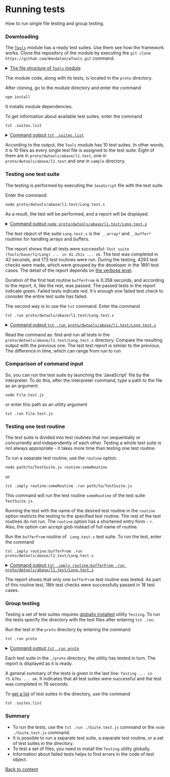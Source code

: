 # Running tests

How to run single file testing and group testing.

### Downloading

The [`Tools`](<https://github.com/Wandalen/wTools>) module has a ready test suites. Use them see how the framework works. Clone the repository of the module by executing the `git clone https://github.com/Wandalen/wTools.git` command.

<details>
  <summary><u>The file structure of <code>Tools</code> module</u></summary>

```
wTools
   ├── .git
   ├── doc
   ├── out
   ├── proto
   ├── sample
   ├── ...
   └── package.json

```

</details>

The module code, along with its tests, is located in the `proto` directory.

After cloning, go to the module directory and enter the command

```
npm install
```

It installs module dependencies.

To get information about available test suites, enter the command

```
tst .suites.list
```

<details>
  <summary><u>Command output <code>tst .suites.list</code></u></summary>

```
[user@user ~]$ tst .suites.list

/.../wTools/proto/dwtools/abase/l1.test/Long.test.s:19500 - enabled
/.../wTools/proto/dwtools/abase/l1.test/Diagnostics.test.s:309 - enabled
/.../wTools/proto/dwtools/abase/l1.test/Entity.test.s:808 - enabled
/.../wTools/proto/dwtools/abase/l1.test/Map.test.s:4034 - enabled
/.../wTools/proto/dwtools/abase/l1.test/Regexp.test.s:1749 - enabled
/.../wTools/proto/dwtools/abase/l1.test/Routine.test.s:1558 - enabled
/.../wTools/proto/dwtools/abase/l1.test/String.test.s:3887 - enabled
/.../wTools/proto/dwtools/abase/l1.test/Typing.test.s:97 - enabled
/.../wTools/proto/dwtools/abase/l2.test/StringTools.test.s:10462 - enabled
/.../wTools/sample/Sample.test.s:92 - enabled
10 test suites
```

</details>

According to the output, the `Tools` module has 10 test suites. In other words, it is 10 files as every single test file is assigned to the test suite. Eight of them are in `proto/dwtools/abase/l1.test`, one in `proto/dwtools/abase/l2.test` and one in `sample` directory.

### Testing one test suite

The testing is performed by executing the `JavaScript` file with the test suite.

Enter the command:

```
node proto/dwtools/abase/l1.test/Long.test.s
```

As a result, the test will be performed, and a report will be displayed.

<details>
  <summary><u>Command output <code>node proto/dwtools/abase/l1.test/Long.test.s</code></u></summary>

```
[user@user ~]$ node proto/dwtools/abase/l1.test/Long.test.s

Running test suite ( Tools/base/l1/Long ) ..
    at  /.../wTools/proto/dwtools/abase/l1.test/Long.test.s:19500

      Passed test routine ( Tools/base/l1/Long / bufferFrom ) in 0.358s
      Passed test routine ( Tools/base/l1/Long / bufferRelen ) in 0.091s
      Passed test routine ( Tools/base/l1/Long / bufferRetype ) in 0.080s
      Passed test routine ( Tools/base/l1/Long / bufferRawFrom ) in 0.118s
      Passed test routine ( Tools/base/l1/Long / bufferBytesFrom ) in 0.104s
      Passed test routine ( Tools/base/l1/Long / bufferNodeFrom ) in 0.180s
      Passed test routine ( Tools/base/l1/Long / bufferRawFromTyped ) in 0.080s
      Passed test routine ( Tools/base/l1/Long / arrayIs ) in 0.109s
      Passed test routine ( Tools/base/l1/Long / longIs ) in 0.122s

      ...

      Passed test routine ( Tools/base/l1/Long / arraySetContainAny ) in 0.608s
      Passed test routine ( Tools/base/l1/Long / arraySetIdentical ) in 0.422s

    Passed test checks 4293 / 4293
    Passed test cases 1891 / 1891
    Passed test routines 173 / 173
    Test suite ( Tools/base/l1/Long ) ... in 41.251s ... ok

Testing ... in 41.851s ... ok
```

</details>

The test object of the suite `Long.test.s` is the` _.array*` and `_.buffer*` routines for handling arrays and buffers.

The report shows that all tests were successful: `Test suite (Tools/base/l1/Long) ... in 41.251s ... ok`. The test was completed in 42 seconds, and 173 test routines were run. During the testing, 4293 test checks were made, which were grouped by the developer in the 1891 test cases. The detail of the report depends on [the verbose level](Verbosity.md).

Duration of the first test routine `bufferFrom` is 0.358 seconds, and according to the report, it, like the rest, was passed. The passed tests in the report indicate green. Failed tests indicate red. It's enough one failed test check to consider the entire test suite has failed.

The second way is to use the `tst` command. Enter the command
```
tst .run proto/dwtools/abase/l1.test/Long.test.s
```

<details>
  <summary><u>Command output <code>tst .run proto/dwtools/abase/l1.test/Long.test.s</code></u></summary>

```
[user@user ~]$ tst .run proto/dwtools/abase/l1.test/Long.test.s

Running test suite ( Tools/base/l1/Long ) ..
    at  /.../wTools/proto/dwtools/abase/l1.test/Long.test.s:19500

     Passed test routine ( Tools/base/l1/Long / bufferFrom ) in 0.358s
      Passed test routine ( Tools/base/l1/Long / bufferRelen ) in 0.091s
      Passed test routine ( Tools/base/l1/Long / bufferRetype ) in 0.080s
      Passed test routine ( Tools/base/l1/Long / bufferRawFrom ) in 0.118s
      Passed test routine ( Tools/base/l1/Long / bufferBytesFrom ) in 0.104s
      Passed test routine ( Tools/base/l1/Long / bufferNodeFrom ) in 0.180s
      Passed test routine ( Tools/base/l1/Long / bufferRawFromTyped ) in 0.080s
      Passed test routine ( Tools/base/l1/Long / arrayIs ) in 0.109s
      Passed test routine ( Tools/base/l1/Long / longIs ) in 0.122s

      ...

      Passed test routine ( Tools/base/l1/Long / arraySetContainAny ) in 0.608s
      Passed test routine ( Tools/base/l1/Long / arraySetIdentical ) in 0.422s

    Passed test checks 4293 / 4293
    Passed test cases 1891 / 1891
    Passed test routines 173 / 173
    Test suite ( Tools/base/l1/Long ) ... in 40.622s ... ok



Testing ... in 41.124s ... ok
```

</details>

Read the command as: find and run all tests in the `proto/dwtools/abase/l1.test/Long.test.s` directory. Compare the resulting output with the previous one. The last test report is similar to the previous. The difference in time, which can range from run to run

### Comparison of command input

So, you can run the test suite by launching the 'JavaScript' file by the interpreter. To do this, after the interpreter command, type a path to the file as an argument
```
node File.test.js
```
or enter this path as an utility argument
```
tst .run File.test.js
```

### Testing one test routine

The test suite is divided into test routines that run sequentially or concurrently and independently of each other. Testing a whole test suite is not always appropriate - it takes more time than testing one test routine.

To run a separate test routine, use the `routine` option.

```
node path/to/TestSuite.js routine:someRoutine
```
or

```
tst .imply routine:someRoutine .run path/to/TestSuite.js
```

This command will run the test routine `someRoutine`  of the test suite `TestSuite.js`.

Running the test with the name of the desired test routine in the `routine` option restricts the testing to the specified test routine. The rest of the test routines do not run. The `routine` option has a shortened entry form - `r`. Also, the option can accept glob instead of full name of routine.

Run the `bufferFrom` routine of ` Long.test.s` test suite. To run the test, enter the command

```
tst .imply routine:bufferFrom .run proto/dwtools/abase/l1.test/Long.test.s
```

<details>
  <summary><u>Command output <code>tst .imply routine:bufferFrom .run proto/dwtools/abase/l1.test/Long.test.s</code></u></summary>

```
[user@user ~]$ tst .imply routine:bufferFrom .run proto/dwtools/abase/l1.test/Long.test.s

Running test suite ( Tools/base/l1/Long ) ..
    at  /.../wTools/proto/dwtools/abase/l1.test/Long.test.s:19500

      Passed test routine ( Tools/base/l1/Long / bufferFrom ) in 0.220s

    Passed test checks 18 / 18
    Passed test cases 18 / 18
    Passed test routines 1 / 1
    Test suite ( Tools/base/l1/Long ) ... in 3.645s ... ok


  Testing ... in 5.164s ... ok
```

</details>

The report shows that only one `bufferFrom` test routine was tested. As part of this routine test, 18th test checks were successfully passed in 18 test cases.

### Group testing

Testing a set of test suites requires [globally installed](Installation.md) utility `Testing`. To run the tests specify the directory with the test files after entering `tst .run`.

Run the test in the `proto` directory by entering the command

```
tst .run proto
```

<details>
  <summary><u>Command output <code>tst .run proto</code></u></summary>

```
[user@user ~]$ tst .run proto

    Running test suite ( Tools/base/l1/Diagnostics ) ..
    at  /.../sources/wTools/proto/dwtools/abase/l1.test/Diagnostics.test.s:309

      Passed test routine ( Tools/base/l1/Diagnostics / _err ) in 0.174s
      Passed test routine ( Tools/base/l1/Diagnostics / err ) in 0.061s
      Passed test routine ( Tools/base/l1/Diagnostics / errLog ) in 0.054s
      Passed test routine ( Tools/base/l1/Diagnostics / assert ) in 0.041s
      Passed test routine ( Tools/base/l1/Diagnostics / diagnosticStack ) in 0.048s

    Passed test checks 34 / 34
    Passed test cases 30 / 30
    Passed test routines 5 / 5
    Test suite ( Tools/base/l1/Diagnostics ) ... in 1.030s ... ok

    Running test suite ( Tools/base/l1/Entity ) ..
    at  /.../sources/wTools/proto/dwtools/abase/l1.test/Entity.test.s:808

      Passed test routine ( Tools/base/l1/Entity / eachSample ) in 0.070s
      Passed test routine ( Tools/base/l1/Entity / entityMap ) in 0.094s
      Passed test routine ( Tools/base/l1/Entity / entityFilter ) in 0.073s
      ...

    Passed test checks 84 / 84
    Passed test cases 80 / 80
    Passed test routines 10 / 10
    Test suite ( Tools/base/l1/Entity ) ... in 1.089s ... ok

    Running test suite ( Tools/base/l1/Long ) ..
    at  /.../sources/wTools/proto/dwtools/abase/l1.test/Long.test.s:19500

      Passed test routine ( Tools/base/l1/Long / bufferFrom ) in 0.145s
      Passed test routine ( Tools/base/l1/Long / bufferRelen ) in 0.073s
      Passed test routine ( Tools/base/l1/Long / bufferRetype ) in 0.071s
      ...

    Passed test checks 4293 / 4293
    Passed test cases 1891 / 1891
    Passed test routines 173 / 173
    Test suite ( Tools/base/l1/Long ) ... in 44.598s ... ok

    Running test suite ( Tools/base/l1/Map ) ..
    at  /.../sources/wTools/proto/dwtools/abase/l1.test/Map.test.s:4034

      Passed test routine ( Tools/base/l1/Map / mapIs ) in 0.062s
      Passed test routine ( Tools/base/l1/Map / mapCloneAssigning ) in 0.081s
      Passed test routine ( Tools/base/l1/Map / mapExtendConditional ) in 0.072s
      ...

    Passed test checks 686 / 686
    Passed test cases 355 / 355
    Passed test routines 45 / 45
    Test suite ( Tools/base/l1/Map ) ... in 6.329s ... ok

    Running test suite ( Tools/base/l1/Regexp ) ..
    at  /.../sources/wTools/proto/dwtools/abase/l1.test/Regexp.test.s:1749

      Passed test routine ( Tools/base/l1/Regexp / regexpIdentical ) in 0.069s
      Passed test routine ( Tools/base/l1/Regexp / regexpsSources ) in 0.143s
      Passed test routine ( Tools/base/l1/Regexp / regexpsJoin ) in 0.103s
      ...

    Passed test checks 237 / 237
    Passed test cases 211 / 211
    Passed test routines 15 / 15
    Test suite ( Tools/base/l1/Regexp ) ... in 2.755s ... ok

    Running test suite ( Tools/base/l1/Routine ) ..
    at  /.../sources/wTools/proto/dwtools/abase/l1.test/Routine.test.s:1558

      Passed test routine ( Tools/base/l1/Routine / _routineJoin ) in 0.084s
      Passed test routine ( Tools/base/l1/Routine / constructorJoin ) in 0.165s
      Passed test routine ( Tools/base/l1/Routine / routineJoin ) in 0.075s
      ...

    Passed test checks 259 / 259
    Passed test cases 71 / 71
    Passed test routines 9 / 9
    Test suite ( Tools/base/l1/Routine ) ... in 2.290s ... ok

    Running test suite ( Tools/base/l1/String ) ..
    at  /.../sources/wTools/proto/dwtools/abase/l1.test/String.test.s:3887

      Passed test routine ( Tools/base/l1/String / strLeft ) in 0.500s
      Passed test routine ( Tools/base/l1/String / strRight ) in 0.552s
      Passed test routine ( Tools/base/l1/String / strEquivalent ) in 0.075s
      ...

    Passed test checks 714 / 714
    Passed test cases 298 / 298
    Passed test routines 19 / 19
    Test suite ( Tools/base/l1/String ) ... in 4.814s ... ok

    Running test suite ( Tools/base/l1/Typing ) ..
    at  /.../sources/wTools/proto/dwtools/abase/l1.test/Typing.test.s:97

      Passed test routine ( Tools/base/l1/Typing / objectLike ) in 0.074s
      Passed test routine ( Tools/base/l1/Typing / promiseIs ) in 0.042s
      Passed test routine ( Tools/base/l1/Typing / consequenceLike ) in 0.041s

    Passed test checks 20 / 20
    Passed test cases 2 / 2
    Passed test routines 3 / 3
    Test suite ( Tools/base/l1/Typing ) ... in 0.756s ... ok

    Running test suite ( Tools/base/l2/String ) ..
    at  /.../sources/wTools/proto/dwtools/abase/l2.test/StringTools.test.s:10462

      Passed test routine ( Tools/base/l2/String / strRemoveBegin ) in 0.216s
      Passed test routine ( Tools/base/l2/String / strRemoveEnd ) in 0.226s
      Passed test routine ( Tools/base/l2/String / strRemove ) in 0.204s
      ...

    Passed test checks 1311 / 1311
    Passed test cases 930 / 930
    Passed test routines 40 / 40
    Test suite ( Tools/base/l2/String ) ... in 10.201s ... ok



  Testing ... in 75.676s ... ok
```

</details>

Each test suite in the `./proto` directory, the utility has tested in turn. The report is displayed as it is ready.

A general summary of the tests is given in the last line: `Testing ... in 75.676s ... ok`. It indicates that all test suites were successful and the test was completed in 76 seconds.

To [get a list](Help.md) of test suites in the directory, use the command

```
tst .suites.list
```

### Summary

- To run the tests, use the `tst .run ./Suite.test.js` command or the `node ./Suite.test.js` command.
- It is possible to run a separate test suite, a separate test routine, or a set of test suites in the directory.
- To test a set of files, you need to install the `Testing` utility globally.
- Information about failed tests helps to find errors in the code of test object.

[Back to content](../README.md#Tutorials)
